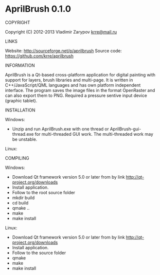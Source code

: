 ﻿AprilBrush 0.1.0
================

COPYRIGHT

Copyright (C) 2012-2013 Vladimir Zarypov <krre@mail.ru>

LINKS

Website: http://sourceforge.net/p/aprilbrush
Source code: https://github.com/krre/aprilbrush

INFORMATION

AprilBrush is a Qt-based cross-platform application for digital painting with
support for layers, brush libraries and multi-page. It is written in
C++/JavaScript/QML languages and has own platform independent interface.
The program saves the image files in the format OpenRaster and can also
export them to PNG. Required a pressure sentive input device (graphic tablet).

INSTALLATION

Windows:

 - Unzip and run AprilBrush.exe with one thread or AprilBrush-gui-thread.exe
   for multi-threaded GUI work. The multi-threaded work may be unstable.

Linux:


COMPILING

Windows:

 - Download Qt framework version 5.0 or later from by link
   http://qt-project.org/downloads
 - Install application.
 - Follow to the root source folder
 - mkdir build
 - cd build
 - qmake ..
 - make
 - make install

Linux:

 - Download Qt framework version 5.0 or later from by link
   http://qt-project.org/downloads
 - Install application.
 - Follow to the source folder
 - qmake
 - make
 - make install
